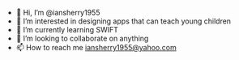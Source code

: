 - 👋 Hi, I’m @iansherry1955
- 👀 I’m interested in designing apps that can teach young children
- 🌱 I’m currently learning SWIFT
- 💞️ I’m looking to collaborate on anything
- 📫 How to reach me iansherry1955@yahoo.com

<!---
iansherry1955/iansherry1955 is a ✨ special ✨ repository because its `README.md` (this file) appears on your GitHub profile.
You can click the Preview link to take a look at your changes.
--->
